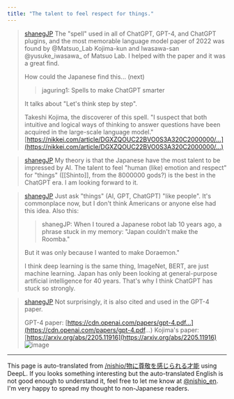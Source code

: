 ```yaml
---
title: "The talent to feel respect for things."
---
```


> [shanegJP](https://twitter.com/shanegJP/status/1639820629062070272) The "spell" used in all of ChatGPT, GPT-4, and ChatGPT plugins, and the most memorable language model paper of 2022 was found by @Matsuo_Lab Kojima-kun and Iwasawa-san @yusuke_iwasawa_ of Matsuo Lab. I helped with the paper and it was a great find.
>
>  How could the Japanese find this... (next)
>  >jaguring1: Spells to make ChatGPT smarter
>
>  It talks about "Let's think step by step".
>
>  Takeshi Kojima, the discoverer of this spell.
>  "I suspect that both intuitive and logical ways of thinking to answer questions have been acquired in the large-scale language model."
>  [https://nikkei.com/article/DGXZQOUC22BVO0S3A320C2000000/…](https://nikkei.com/article/DGXZQOUC22BVO0S3A320C2000000/…)

> [shanegJP](https://twitter.com/shanegJP/status/1639820630597210112) My theory is that the Japanese have the most talent to be impressed by AI. The talent to feel "human (like) emotion and respect" for "things" ([[Shinto]], from the 8000000 gods?) is the best in the ChatGPT era. I am looking forward to it.

> [shanegJP](https://twitter.com/shanegJP/status/1639822013496971265) Just ask "things" (AI, GPT, ChatGPT) "like people". It's commonplace now, but I don't think Americans or anyone else had this idea. Also this:
>  >shanegJP: When I toured a Japanese robot lab 10 years ago, a phrase stuck in my memory: "Japan couldn't make the Roomba."
>
>  But it was only because I wanted to make Doraemon."
>
>  I think deep learning is the same thing, ImageNet, BERT, are just machine learning. Japan has only been looking at general-purpose artificial intelligence for 40 years. That's why I think ChatGPT has stuck so strongly.

> [shanegJP](https://twitter.com/shanegJP/status/1639828671354802178) Not surprisingly, it is also cited and used in the GPT-4 paper.
>
>  GPT-4 paper: [https://cdn.openai.com/papers/gpt-4.pdf...](https://cdn.openai.com/papers/gpt-4.pdf...) Kojima's paper: [https://arxiv.org/abs/2205.11916](https://arxiv.org/abs/2205.11916)
>  ![image](https://pbs.twimg.com/media/FsHW5MyaAAAyWCd?format=jpg&name=medium#.png)

---
This page is auto-translated from [/nishio/物に尊敬を感じられる才能](https://scrapbox.io/nishio/物に尊敬を感じられる才能) using DeepL. If you looks something interesting but the auto-translated English is not good enough to understand it, feel free to let me know at [@nishio_en](https://twitter.com/nishio_en). I'm very happy to spread my thought to non-Japanese readers.